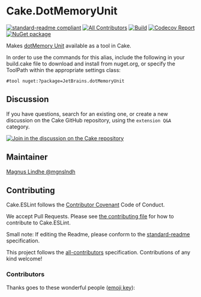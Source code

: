 # Cake.DotMemoryUnit

[![standard-readme compliant][]][standard-readme]
[![All Contributors][all-contributorsimage]](#contributors)
[![Build][githubimage]][githubbuild]
[![Codecov Report][codecovimage]][codecov]
[![NuGet package][nugetimage]][nuget]

Makes [dotMemory Unit][dotmemory-unit] available as a tool in Cake.

In order to use the commands for this alias, include the following in your build.cake file to download and install from nuget.org, or specify the ToolPath within the appropriate settings class:

```
#tool nuget:?package=JetBrains.dotMemoryUnit
```

## Discussion

If you have questions, search for an existing one, or create a new discussion on the Cake GitHub repository, using the `extension Q&A` category.

[![Join in the discussion on the Cake repository][cake-discussions-image]][cake-discussions]

## Maintainer

[Magnus Lindhe @mgnslndh][maintainer]

## Contributing

Cake.ESLint follows the [Contributor Covenant][contrib-covenant] Code of Conduct.

We accept Pull Requests.
Please see [the contributing file][contributing] for how to contribute to Cake.ESLint.

Small note: If editing the Readme, please conform to the [standard-readme][] specification.

This project follows the [all-contributors][] specification. Contributions of any kind welcome!

### Contributors

Thanks goes to these wonderful people ([emoji key][emoji-key]):

<!-- ALL-CONTRIBUTORS-LIST:START - Do not remove or modify this section -->
<!-- prettier-ignore-start -->
<!-- markdownlint-disable -->

<!-- markdownlint-restore -->
<!-- prettier-ignore-end -->

<!-- ALL-CONTRIBUTORS-LIST:END -->

[cake-discussions]: https://github.com/cake-build/cake/discussions
[cake-discussions-image]: https://img.shields.io/badge/GitHub-Discussions-green?logo=github
[dotmemory-unit]: https://www.jetbrains.com/dotmemory/unit/
[all-contributors]: https://github.com/all-contributors/all-contributors
[all-contributorsimage]: https://img.shields.io/github/all-contributors/cake-contrib/Cake.DotMemoryUnit.svg?color=orange&style=flat-square
[githubbuild]: https://github.com/cake-contrib/Cake.DotMemoryUnit/actions/workflows/build.yml?query=branch%3Amain
[githubimage]: https://github.com/cake-contrib/Cake.DotMemoryUnit/actions/workflows/build.yml/badge.svg?branch=main
[codecov]: https://codecov.io/gh/cake-contrib/Cake.DotMemoryUnit
[codecovimage]: https://img.shields.io/codecov/c/github/cake-contrib/Cake.DotMemoryUnit.svg?logo=codecov&style=flat-square
[contrib-covenant]: https://www.contributor-covenant.org/version/1/4/code-of-conduct
[contributing]: CONTRIBUTING.md
[emoji-key]: https://allcontributors.org/docs/en/emoji-key
[maintainer]: https://github.com/mgnslndh
[nuget]: https://nuget.org/packages/Cake.DotMemoryUnit
[nugetimage]: https://img.shields.io/nuget/v/Cake.DotMemoryUnit.svg?logo=nuget&style=flat-square
[license]: LICENSE.txt
[standard-readme]: https://github.com/RichardLitt/standard-readme
[standard-readme compliant]: https://img.shields.io/badge/readme%20style-standard-brightgreen.svg?style=flat-square